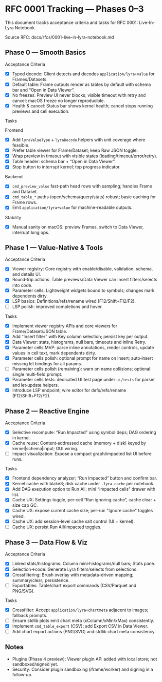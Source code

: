 # RFC 0001 Tracking — Phases 0–3

This document tracks acceptance criteria and tasks for RFC 0001: Live-In-Lyra Notebook.

Source RFC: docs/rfcs/0001-live-in-lyra-notebook.md

## Phase 0 — Smooth Basics

Acceptance Criteria

- [x] Typed decode: Client detects and decodes `application/lyra+value` for Frames/Datasets.
- [x] Default table: Frame outputs render as tables by default with schema bar and “Open in Data Viewer”.
- [x] No freezes: Preview UI never blocks; visible timeout with retry and cancel; macOS freeze no longer reproducible.
- [x] Health & cancel: Status bar shows kernel health; cancel stops running previews and cell execution.

Tasks

Frontend

- [x] Add `lyraValueType` + `lyraDecode` helpers with unit coverage where feasible.
- [x] Prefer table viewer for Frame/Dataset; keep Raw JSON toggle.
- [x] Wrap preview in timeout with visible states (loading/timeout/error/retry).
- [x] Table header: schema bar + “Open in Data Viewer”.
- [x] Stop button to interrupt kernel; top progress indicator.

Backend

- [x] `cmd_preview_value` fast-path head rows with sampling; handles Frame and Dataset.
- [x] `cmd_table_*` paths (open/schema/query/stats) robust; basic caching for Frame rows.
- [x] Emit `application/lyra+value` for machine-readable outputs.

Stability

- [x] Manual sanity on macOS: preview Frames, switch to Data Viewer, interrupt long ops.

## Phase 1 — Value‑Native & Tools

Acceptance Criteria

- [x] Viewer registry: Core registry with enable/disable, validation, schema, and details UI.
- [x] Round‑trip actions: Table previews/Data Viewer can insert filters/selects into code.
- [x] Parameter cells: Lightweight widgets bound to symbols; changes mark dependents dirty.
- [x] LSP basics: Definitions/refs/rename wired (F12/Shift+F12/F2).
- [ ] LSP polish: improved completions and hover.

Tasks

- [x] Implement viewer registry APIs and core viewers for Frame/Dataset/JSON table.
- [x] Add “Insert filter” with Key column selection; persist key per output.
- [x] Data Viewer: stats, histograms, null bars, timeouts and inline Retry.
- [x] Parameter cells MVP: parse inline annotations, render controls, update values in cell text, mark dependents dirty.
 - [x] Parameter cells polish: optional prompt for name on insert; auto‑insert missing let bindings for all params.
 - [ ] Parameter cells polish (remaining): warn on name collisions; optional single multi‑field prompt.
 - [x] Parameter cells tests: dedicated UI test page under `ui/tests` for parser and let‑update helpers.
- [x] Introduce LSP endpoint; wire editor for defs/refs/rename (F12/Shift+F12/F2).

## Phase 2 — Reactive Engine

Acceptance Criteria

- [x] Selective recompute: “Run Impacted” using symbol deps; DAG ordering in kernel.
- [x] Cache reuse: Content‑addressed cache (memory + disk) keyed by kernel|schema|input; GUI wiring.
- [ ] Impact visualization: Expose a compact graph/impacted list UI before runs.

Tasks

- [x] Frontend dependency analyzer; “Run Impacted” button and confirm bar.
- [x] Kernel cache with blake3; disk cache under `.lyra-cache` per notebook.
- [x] Add DAG execution option to Run All; mini “Impacted cells” drawer with list.
 - [x] Cache UX: Settings toggle, per‑cell “Run ignoring cache”, cache clear + size cap GC.
 - [x] Cache UX: expose current cache size; per‑run "Ignore cache" toggles wired.
 - [x] Cache UX: add session-level cache salt control (UI + kernel).
 - [ ] Cache UX: persist Run All/Impacted toggles.

## Phase 3 — Data Flow & Viz

Acceptance Criteria

- [x] Linked stats/histograms: Column mini‑histograms/null bars; Stats pane.
- [x] Selection→code: Generate Lyra filters/selects from selections.
- [x] Crossfiltering: Brush overlay with metadata-driven mapping; summary/clear; persistence.
- [ ] Exportables: Table/chart export commands (CSV/Parquet and PNG/SVG).

Tasks

- [x] Crossfilter: Accept `application/lyra+chartmeta` adjacent to images; fallback prompts.
- [ ] Ensure stdlib plots emit chart meta (xColumn/xMin/xMax) consistently.
- [x] Implement `cmd_table_export` (CSV); add Export CSV in Data Viewer.
- [ ] Add chart export actions (PNG/SVG) and stdlib chart meta consistency.

## Notes

- Plugins (Phase 4 preview): Viewer plugin API added with local store; not sandboxed/signed yet.
- Security: Consider plugin sandboxing (iframe/worker) and signing in a follow‑up.
